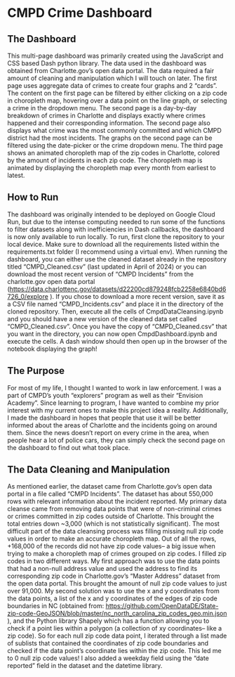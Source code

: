 # CMPD Crime Dashboard

## The Dashboard

This multi-page dashboard was primarily created using the JavaScript and CSS based Dash python library. The data used in the dashboard was obtained from Charlotte.gov’s open data portal. The data required a fair amount of cleaning and manipulation which I will touch on later. The first page uses aggregate data of crimes to create four graphs and 2 “cards”. The content on the first page can be filtered by either clicking on a zip code in choropleth map, hovering over a data point on the line graph, or selecting a crime in the dropdown menu. The second page is a day-by-day breakdown of crimes in Charlotte and displays exactly where crimes happened and their corresponding information. The second page also displays what crime was the most commonly committed and which CMPD district had the most incidents. The graphs on the second page can be filtered using the date-picker or the crime dropdown menu. The third page shows an animated choropleth map of the zip codes in Charlotte, colored by the amount of incidents in each zip code. The choropleth map is animated by displaying the choropleth map every month from earliest to latest.


## How to Run 

The dashboard was originally intended to be deployed on Google Cloud Run, but due to the intense computing needed to run some of the functions to filter datasets along with inefficiencies in Dash callbacks, the dashboard is now only available to run locally. To run, first clone the repository to your local device. Make sure to download all the requirements listed within the requirements.txt folder (I recommend using a virtual env). When running the dashboard, you can either use the cleaned dataset already in the repository titled “CMPD_Cleaned.csv” (last updated in April of 2024) or you can download the most recent version of “CMPD Incidents” from the charlotte.gov open data portal (https://data.charlottenc.gov/datasets/d22200cd879248fcb2258e6840bd6726_0/explore ). If you chose to download a more recent version, save it as a CSV file named “CMPD_Incidents.csv” and place it in the directory of the cloned repository. Then, execute all the cells of CmpdDataCleansing.ipynb and you should have a new version of the cleaned data set called “CMPD_Cleaned.csv”. Once you have the copy of “CMPD_Cleaned.csv” that you want in the directory, you can now open CmpdDashboard.ipynb and execute the cells. A dash window should then open up in the browser of the notebook displaying the graph!

## The Purpose

For most of my life, I thought I wanted to work in law enforcement. I was a part of CMPD’s youth “explorers” program as well as their “Envision Academy”. Since learning to program, I have wanted to combine my prior interest with my current ones to make this project idea a reality. Additionally, I made the dashboard in hopes that people that use it will be better informed about the areas of Charlotte and the incidents going on around them. Since the news doesn’t report on every crime in the area, when people hear a lot of police cars, they can simply check the second page on the dashboard to find out what took place.

## The Data Cleaning and Manipulation

As mentioned earlier, the dataset came from Charlotte.gov’s open data portal in a file called “CMPD Incidents”. The dataset has about 550,000 rows with relevant information about the incident reported. My primary data cleanse came from removing data points that were of non-criminal crimes or crimes committed in zip codes outside of Charlotte. This brought the total entries down ~3,000 (which is not statistically significant). The most difficult part of the data cleansing process was filling missing null zip code values in order to make an accurate choropleth map. Out of all the rows, +168,000 of the records did not have zip code values– a big issue when trying to make a choropleth map of crimes grouped on zip codes. I filled zip codes in two different ways. My first approach was to use the data points that had a non-null address value and used the address to find its corresponding zip code in Charlotte.gov’s “Master Address” dataset from the open data portal. This brought the amount of null zip code values to just over 91,000. My second solution was to use the x and y coordinates from the data points, a list of the x and y coordinates of the edges of zip code boundaries in NC (obtained from: https://github.com/OpenDataDE/State-zip-code-GeoJSON/blob/master/nc_north_carolina_zip_codes_geo.min.json ), and the Python library Shapely which has a function allowing you to check if a point lies within a polygon (a collection of xy coordinates– like a zip code). So for each null zip code data point, I iterated through a list made of sublists that contained the coordinates of zip code boundaries and checked if the data point’s coordinate lies within the zip code. This led me to 0 null zip code values! I also added a weekday field using the “date reported” field in the dataset and the datetime library. 
